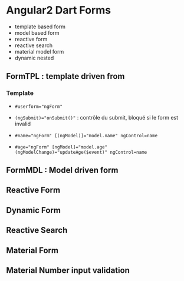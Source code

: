 # Angular2 Dart Forms

- template based form
- model based form
- reactive form
- reactive search
- material model form
- dynamic nested

## FormTPL : template driven from

### Template

- `#userform="ngForm"`
- `(ngSubmit)="onSubmit()"` : contrôle du submit, bloqué si le form est invalid

- `#name="ngForm" [(ngModel)]="model.name" ngControl=name`
- `#age="ngForm" [ngModel]="model.age" (ngModelChange)="updateAge($event)" ngControl=name`


## FormMDL : Model driven form

## Reactive Form

## Dynamic Form

## Reactive Search

## Material Form



## Material Number input validation